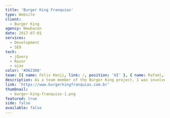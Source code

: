 ```yaml
---
title: 'Burger King Franquias'
type: Website
client:
  - Burger King
agency: Newbacon
date: 2017-07-01
services:
  - Development
  - SEO
tech:
  - jQuery
  - Razor
  - ajax
color: '#D62300'
team: [{ name: Felix Kenji, link: /, position: 'UI' }, { name: Rafael, link: /, position: 'Back-end' }]
description: As a team member of the Burger King project, I was involved in the development of a comprehensive system aimed at promoting and facilitating the process of acquiring a franchise. This three-part system consisted of a landing page designed to showcase the benefits of owning a franchise and collect information from interested parties, an administrative system to assist users in the acquisition process, and a management system to enable the sales team to efficiently contact and follow up with potential clients. The project required a high degree of technical expertise in web development, user experience design, and database management to ensure a seamless and effective user experience.
link: 'https://www.burgerkingfranquias.com.br'
thumbnail:
  - burger-king-franquias-1.png
featured: true
side: false
available: false
---
```

